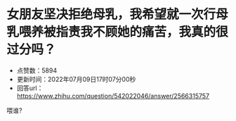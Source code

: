# 女朋友坚决拒绝母乳，我希望就一次行母乳喂养被指责我不顾她的痛苦，我真的很过分吗？
- 点赞数：5894
- 更新时间：2022年07月09日17时07分00秒
- 回答url：https://www.zhihu.com/question/542022046/answer/2566315757
<body>
 <p data-pid="BRfJQB5L">喂谁?</p>
</body>